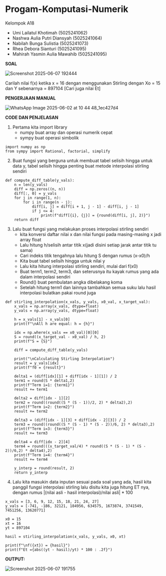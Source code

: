 # Progam-Komputasi-Numerik

Kelompok A18
- Umi Lailatul Khotimah (5025241062)
- Nashwa Aulia Putri Diansyah (5025241064)
- Nabilah Bunga Sulistia (5025241073)
- Rhea Debora Sianturi (5025241095)
- Mahirah Yasmin Aulia Mawahib (5025241095)

**SOAL**

![Screenshot 2025-06-07 192444](https://github.com/user-attachments/assets/4c2f7366-16aa-4e97-a37e-55b108ff2048)

Carilah nilai f(x) ketika x = 16 dengan menggunakan Stirling dengan Xo = 15
dan Y sebenarnya = 897104 [Cari juga nilai Et]


**PENGERJAAN MANUAL**

![WhatsApp Image 2025-06-02 at 10 44 48_1ec427d4](https://github.com/user-attachments/assets/44e96797-3ee9-4dff-b922-c31b93d6be3b)


**CODE DAN PENJELASAN**
1. Pertama kita import library
   - numpy buat array dan operasi numerik cepat
   - sympy buat operasi simbolik
```
import numpy as np
from sympy import Rational, factorial, simplify
```
2. Buat fungsi yang berguna untuk membuat tabel selisih hingga untuk data y, tabel selisih hingga penting buat metode interpolasi stirling sendiri
```
def compute_diff_table(y_vals):
    n = len(y_vals)
    diff = np.zeros((n, n))
    diff[:, 0] = y_vals
    for j in range(1, n):
        for i in range(n - j):
            diff[i, j] = diff[i + 1, j - 1] - diff[i, j - 1]
            if j <= 4:
                print(f"diff[{i}, {j}] = {round(diff[i, j], 2)}")
    return diff
```
3. Lalu buat fungsi yang melakukan proses interpolasi stirling sendiri
   - kita konversi daftar nilai x dan nilai fungsi pada masing-masing x jadi array float
   - Lalu hitung h/selisih antar titik x(jadi disini setiap jarak antar titik tu sama)
   - Cari indeks titik tengahnya lalu hitung S dengan rumus (x-x0)/h
   - Kita buat tabel selisih hingga untuk nilai y
   - Lalu kita hitung interpolasi stirling sendiri, mulai dari f(x0)
   - Buat term1, term2, term3, dan seterusnya itu kayak rumus yang ada dalam interpolasi sendiri
   - Round() buat pembulatan angka dibelakang koma
   - Setelah hitung term1 dan lainnya tambahkan semua suku lalu hasil interpolasi bulatkan pakai round juga
```
def stirling_interpolation(x_vals, y_vals, x0_val, x_target_val):
    x_vals = np.array(x_vals, dtype=float)
    y_vals = np.array(y_vals, dtype=float)

    h = x_vals[1] - x_vals[0]
    print(f"\nAll h are equal: h = {h}")

    idx = np.where(x_vals == x0_val)[0][0]
    S = round((x_target_val - x0_val) / h, 2)
    print(f"S = {S}")

    diff = compute_diff_table(y_vals)

    print("\nCalculating Stirling Interpolation")
    result = y_vals[idx]
    print(f"f0 = {result}")

    delta1 = (diff[idx][1] + diff[idx - 1][1]) / 2
    term1 = round(S * delta1,2)
    print(f"Term i=1: {term1}")
    result += term1

    delta2 = diff[idx - 1][2]
    term2 = round((round((S * (S - 1))/2, 2) * delta2),2)
    print(f"Term i=2: {term2}")
    result += term2
    
    delta3 = (diff[idx - 1][3] + diff[idx - 2][3]) / 2
    term3 = round((round((S * (S - 1) * (S - 2))/6, 2) * delta3),2)
    print(f"Term i=3: {term3}")
    result += term3

    delta4 = diff[idx - 2][4]
    term4 = round(((x_target_val/4) * round((S * (S - 1) * (S - 2))/6,2) * delta4),2)
    print(f"Term i=4: {term4}")
    result += term4

    y_interp = round(result, 2)
    return y_interp
```
4. Lalu kita masukin data inputan sesuai pada soal yang ada, hasil kita panggil fungsi interpolasi stirling lalu disitu kita juga hitung ET nya, dengan rumus |(nilai asli - hasil interpolasi)/nilai asli| * 100
```
x_vals = [3, 6, 9, 12, 15, 18, 21, 24, 27]
y_vals = [-741, -186, 32121, 184956, 634575, 1673874, 3741549, 7451256, 13620771]

x0 = 15
xt = 16
yt = 897104

hasil = stirling_interpolation(x_vals, y_vals, x0, xt)

print(f"\nf({xt}) = {hasil}")
print(f"Et ={abs((yt - hasil)/yt) * 100 : .2f}")
```


**OUTPUT:**

![Screenshot 2025-06-07 191755](https://github.com/user-attachments/assets/8d0bd5fd-65be-4f5b-ad6e-dc8a7d10f30a)
